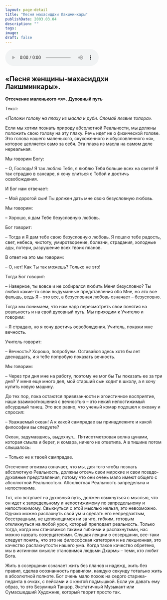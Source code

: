 ```yaml
---
layout: page-detail
title: "Песня махасиддхи Лакшминкары"
publishDate: 2003.03.04
description: ""
tags:
image:
draft: false
---
```


<audio title="2003.03.04 - Песня махасиддхи Лакшминкары.mp3" src="https://filer-api.advayta.org/v1.0/public/files/73499" controls=""></audio>

## **«Песня женщины-махасиддхи Лакшминкары».**  
**Отсечение маленького «я».** **Духовный путь** 

  
 Текст:

_«Положи голову на плаху из масла и руби. Сломай лезвие топора»._ 

  
 Если мы хотим познать природу абсолютной Реальности, мы должны положить свою голову на эту плаху. Речь идет не о физической голове. Это голова нашего маленького, скукоженного и обусловленного «я», которое цепляется само за себя. Эта плаха из масла на самом деле нереальная.

 Мы говорим Богу:

 – О, Господь! Я так люблю Тебя, я люблю Тебя больше всех на свете! Я так страдаю в сансаре, я хочу слиться с Тобой и достичь освобождения.

 И Бог нам отвечает:

 – Мой дорогой сын! Ты должен дать мне свою безусловную любовь.

 Мы говорим:

 – Хорошо, я дам Тебе безусловную любовь.

 Бог говорит:

 – Тогда и Я дам тебе свою безусловную любовь. Я пошлю тебе радость, свет, небеса, чистоту, умиротворение, болезни, страдания, холодные ады, потери, разрушение всех твоих планов.

 В ответ на это мы говорим:

 – О, нет! Как Ты так можешь? Только не это!

 Тогда Бог говорит:

 – Наверное, ты вовсе и не собирался любить Меня безусловно? Ты любил какие-то свои выдуманные представления обо Мне, но это все фальшь, ведь Я – это все, а безусловная любовь означает – безусловно.

 Тогда мы понимаем, что нам надо пересмотреть свои понятия на реальность и на свой духовный путь. Мы приходим к Учителю и говорим:

 – Я страдаю, но я хочу достичь освобождения. Учитель, покажи мне вечность.

 Учитель говорит:

 – Вечность? Хорошо, попробуем. Оставайся здесь хотя бы лет двенадцать, и я тебе попробую показать вечность.

 Мы говорим:

 – Через три дня мне на работу, поэтому не мог бы Ты показать ее за три дня? У меня еще много дел, мой старший сын ходит в школу, а я хочу купить новую машину.

 До тех пор, пока остаются привязанности и эгоистичное восприятие, наши взаимоотношения с вечностью – это некий непостижимый абсурдный танец. Это все равно, что ученый комар подошел к океану и спросил:

 – Уважаемый океан! А к какой сампрадае вы принадлежите и какой философии вы следуете?

 Океан, задумавшись, выдохнул… Пятисотметровая волна цунами, которая смыла и берег, и комара, ничего не ответила. А в тишине потом слышалось:

 – Только не к твоей сампрадае.

 Отсечение эгоизма означает, что мы, для того чтобы познать абсолютную Реальность, должны отсечь свои мирские и свои псевдо-духовные представления, потому что они очень мало имеют общего с абсолютной Реальностью. Абсолютная Реальность запредельна и непостижима.

 Тот, кто вступает на духовный путь, должен свыкнуться с мыслью, что он идет к запредельному и непостижимому по запредельному и непостижимому. Свыкнуться с этой мыслью нельзя, это невозможно. Однако можно распахнуть свой ум и сделать его непредвзятым, бесстрашным, не цепляющимся ни за что, гибким, готовым откликнуться на любой урок, который преподает реальность. Только тогда, когда мы становимся такими гибкими и распахнутыми, нас можно назвать созерцателями. Слушая лекции о созерцании, все-таки следует понять, что это не философская категория и не лекционная, это качество распахнутости нашего ума. Когда такое качество обретено, мы в истинном смысле становимся людьми Дхармы – теми, кто любит Бога.

 Жить в созерцании означает жить без планов и надежд, жить без правил, сделав осознанность правилом, каждую секунду тотально жить в абсолютной полноте. Бог очень мало похож на седого старика-педанта в очках, с пейсами и с книгой подмышкой. Если уж давать ему образ, то это Безумный Танцор, Экстатичный Музыкант или Сумасшедший Художник, который творит просто так.
  
  
